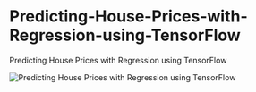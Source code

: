 # Predicting-House-Prices-with-Regression-using-TensorFlow
Predicting House Prices with Regression using TensorFlow


![Predicting House Prices with Regression using TensorFlow](https://s3.amazonaws.com/coursera_assets/meta_images/generated/CERTIFICATE_LANDING_PAGE/CERTIFICATE_LANDING_PAGE~83LMZT696XDH/CERTIFICATE_LANDING_PAGE~83LMZT696XDH.jpeg)
